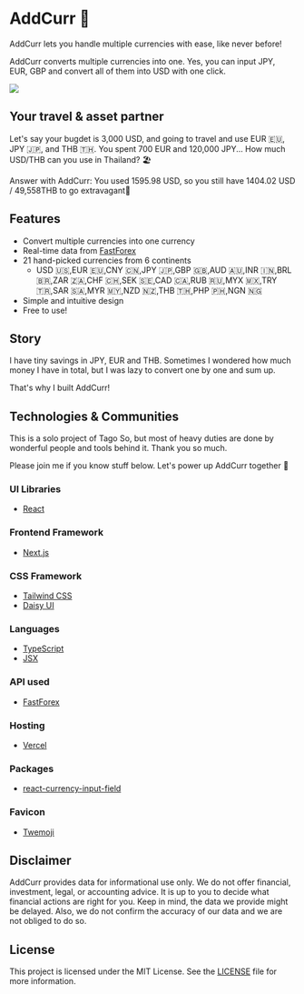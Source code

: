 # AddCurr 💱

AddCurr lets you handle multiple currencies with ease, like never before!

AddCurr converts multiple currencies into one. Yes, you can input JPY, EUR, GBP and convert all of them into USD with one click.

![](https://media.giphy.com/media/v1.Y2lkPTc5MGI3NjExODFmc3pkZzBpcjMycHRiYWplaWNiN2FxbjFwY3Q0MmUzYWtkYjR1NSZlcD12MV9pbnRlcm5hbF9naWZfYnlfaWQmY3Q9Zw/3PZYiXjCeGVrJUBRLj/giphy.gif)

## Your travel & asset partner

Let's say your bugdet is 3,000 USD, and going to travel and use EUR 🇪🇺, JPY 🇯🇵, and THB 🇹🇭.
You spent 700 EUR and 120,000 JPY... How much USD/THB can you use in Thailand? 🏖️

Answer with AddCurr: You used 1595.98 USD, so you still have 1404.02 USD / 49,558THB to go extravagant💪

## Features

- Convert multiple currencies into one currency
- Real-time data from [FastForex](https://www.fastforex.io/)
- 21 hand-picked currencies from 6 continents
  - USD 🇺🇸,EUR 🇪🇺,CNY 🇨🇳,JPY 🇯🇵,GBP 🇬🇧,AUD 🇦🇺,INR 🇮🇳,BRL 🇧🇷,ZAR 🇿🇦,CHF 🇨🇭,SEK 🇸🇪,CAD 🇨🇦,RUB 🇷🇺,MYX 🇲🇽,TRY 🇹🇷,SAR 🇸🇦,MYR 🇲🇾,NZD 🇳🇿,THB 🇹🇭,PHP 🇵🇭,NGN 🇳🇬
- Simple and intuitive design
- Free to use!

## Story

I have tiny savings in JPY, EUR and THB. Sometimes I wondered how much money I have in total, but I was lazy to convert one by one and sum up.

That's why I built AddCurr!

## Technologies & Communities

This is a solo project of Tago So, but most of heavy duties are done by wonderful people and tools behind it. Thank you so much.

Please join me if you know stuff below. Let's power up AddCurr together 💪

### UI Libraries

- [React](https://react.dev/)

### Frontend Framework

- [Next.js](https://nextjs.org/)

### CSS Framework

- [Tailwind CSS](https://tailwindcss.com/)
- [Daisy UI](https://daisyui.com/)

### Languages

- [TypeScript](https://www.typescriptlang.org/)
- [JSX](https://react.dev/learn/writing-markup-with-jsx)

### API used

- [FastForex](https://www.fastforex.io/)

### Hosting

- [Vercel](https://vercel.com/)

### Packages

- [react-currency-input-field](https://www.npmjs.com/package/react-currency-input-field)

### Favicon

- [Twemoji](https://twemoji.twitter.com/)

## Disclaimer

AddCurr provides data for informational use only. We do not offer financial, investment, legal, or
accounting advice. It is up to you to decide what financial actions are right for you. Keep in mind, the
data we provide might be delayed. Also, we do not confirm the accuracy of our data and we are not obliged
to do so.

## License

This project is licensed under the MIT License. See the [LICENSE](LICENSE) file for more information.
